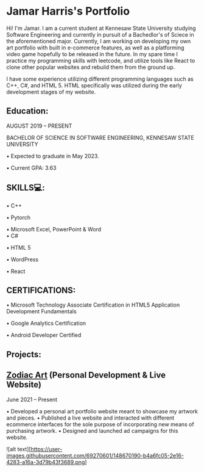 # Jamar Harris's Portfolio

Hi! I'm Jamar. I am a current student at Kennesaw State University studying Software Engineering and currently in pursuit of a Bachedlor's of Sciece in the aforementioned major. Currently, I am working on developing my own art portfolio with built in e-commerce features, as well as a platforming video game hopefully to be released in the future. In my spare time I practice my programming skills with leetcode, and utilize tools like React to clone other popular websites and rebuild them from the ground up.

I have some experience utilizing different programming languages such as C++, C#, and HTML 5. HTML specifically was utilized during the early development stages of my website.


## Education:

AUGUST 2019 – PRESENT

BACHELOR OF SCIENCE IN SOFTWARE ENGINEERING, KENNESAW STATE UNIVERSITY

•	Expected to graduate in May 2023.

•	Current GPA: 3.63

## SKILLS💻:

•	C++

•	Pytorch

•	Microsoft Excel, PowerPoint & Word	
•	C#

•	HTML 5

•	WordPress

•	React

## CERTIFICATIONS:

•	Microsoft Technology Associate Certification in HTML5 Application Development Fundamentals

•	Google Analytics Certification 

•	Android Developer Certified


## Projects:

## [Zodiac Art](https://art-of-zodiac.com/) (Personal Development & Live Website)
June 2021 – Present

•	Developed a personal art portfolio website meant to showcase my artwork and pieces.
•	Published a live website and interacted with different ecommerce interfaces for the sole purpose of incorporating new means of purchasing artwork.
•	Designed and launched ad campaigns for this website.

![alt text][https://user-images.githubusercontent.com/69270601/148670190-b4a6fc05-2e16-4283-a16a-3d79b43f3689.png]
